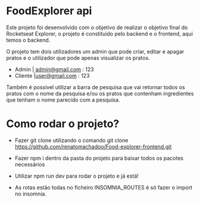 # FoodExplorer api

Este projeto foi desenvolvido com o objetivo de realizar o objetivo final do Rocketseat Explorer, o projeto é constituido pelo backend e o frontend, aqui temos o backend.

O projeto tem dois utilizadores um admin que pode criar, editar e apagar pratos e o utilizador que pode apenas visualizar os pratos.
- Admin | admin@gmail.com : 123
- Cliente |user@gmail.com : 123

Também é possivel utilizar a barra de pesquisa que vai retornar todos os pratos com o nome da pesquisa e/ou os pratos que contenham ingredientes que tenham o nome parecido com a pesquisa.

# Como rodar o projeto?

- Fazer git clone utilizando o comando git clone https://github.com/renatomachadoo/Food-explorer-frontend.git
- Fazer npm i dentro da pasta do projeto para baixar todos os pacotes necessários
- Utilizar npm run dev para rodar o projeto e já está!

- As rotas estão todas no ficheiro INSOMNIA_ROUTES é só fazer o import no insomnia.